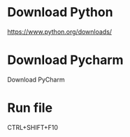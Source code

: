 # Download Python

https://www.python.org/downloads/

# Download Pycharm

Download PyCharm

# Run file

CTRL+SHIFT+F10

